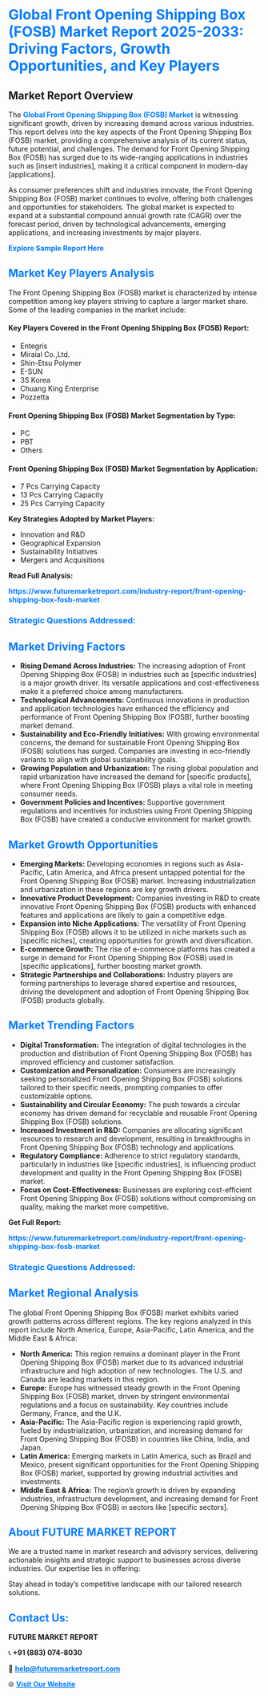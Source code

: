 <h1 style="color: #007BFF;">Global Front Opening Shipping Box (FOSB) Market Report 2025-2033: Driving Factors, Growth Opportunities, and Key Players</h1>

<section id="overview">
<h2>Market Report Overview</h2>
<p>The <a href="https://www.futuremarketreport.com/industry-report/front-opening-shipping-box-fosb-market" style="color: #007BFF; text-decoration: none;"><strong>Global Front Opening Shipping Box (FOSB) Market</strong></a> is witnessing significant growth, driven by increasing demand across various industries. This report delves into the key aspects of the Front Opening Shipping Box (FOSB) market, providing a comprehensive analysis of its current status, future potential, and challenges. The demand for Front Opening Shipping Box (FOSB) has surged due to its wide-ranging applications in industries such as [insert industries], making it a critical component in modern-day [applications].</p>
<p>As consumer preferences shift and industries innovate, the Front Opening Shipping Box (FOSB) market continues to evolve, offering both challenges and opportunities for stakeholders. The global market is expected to expand at a substantial compound annual growth rate (CAGR) over the forecast period, driven by technological advancements, emerging applications, and increasing investments by major players.</p>
</section>

<section id="overview">
<p><a href="https://www.futuremarketreport.com/request-sample/reportId=115263" style="color: #007BFF; text-decoration: none;"><strong>Explore Sample Report Here</strong></a></p>
</section>

<section id="key-players">
<h2 style="color: #007BFF;">Market Key Players Analysis</h2>
<p>The Front Opening Shipping Box (FOSB) market is characterized by intense competition among key players striving to capture a larger market share. Some of the leading companies in the market include:</p>
<h4>Key Players Covered in the Front Opening Shipping Box (FOSB) Report:</h4>
<ul><li>Entegris</li><li>Miraial Co.,Ltd.</li><li>Shin-Etsu Polymer</li><li>E-SUN</li><li>3S Korea</li><li>Chuang King Enterprise</li><li>Pozzetta</li></ul>
<h4>Front Opening Shipping Box (FOSB) Market Segmentation by Type:</h4>
<ul><li>PC</li><li>PBT</li><li>Others</li></ul>

<h4>Front Opening Shipping Box (FOSB) Market Segmentation by Application:</h4>
<ul><li>7 Pcs Carrying Capacity</li><li>13 Pcs Carrying Capacity</li><li>25 Pcs Carrying Capacity</li></ul>
<p><strong>Key Strategies Adopted by Market Players:</strong></p>
<ul>
<li>Innovation and R&D</li>
<li>Geographical Expansion</li>
<li>Sustainability Initiatives</li>
<li>Mergers and Acquisitions</li>
</ul>
</section>

<section>
<p><strong>Read Full Analysis: </strong></p><a href="https://www.futuremarketreport.com/industry-report/front-opening-shipping-box-fosb-market" style="color: #007BFF; text-decoration: none;"><strong>https://www.futuremarketreport.com/industry-report/front-opening-shipping-box-fosb-market</strong></a>
<h3 style="color: #007BFF;">Strategic Questions Addressed:</h3>
</section>

<section id="driving-factors">
<h2 style="color: #007BFF;">Market Driving Factors</h2>
<ul>
<li><strong>Rising Demand Across Industries:</strong> The increasing adoption of Front Opening Shipping Box (FOSB) in industries such as [specific industries] is a major growth driver. Its versatile applications and cost-effectiveness make it a preferred choice among manufacturers.</li>
<li><strong>Technological Advancements:</strong> Continuous innovations in production and application technologies have enhanced the efficiency and performance of Front Opening Shipping Box (FOSB), further boosting market demand.</li>
<li><strong>Sustainability and Eco-Friendly Initiatives:</strong> With growing environmental concerns, the demand for sustainable Front Opening Shipping Box (FOSB) solutions has surged. Companies are investing in eco-friendly variants to align with global sustainability goals.</li>
<li><strong>Growing Population and Urbanization:</strong> The rising global population and rapid urbanization have increased the demand for [specific products], where Front Opening Shipping Box (FOSB) plays a vital role in meeting consumer needs.</li>
<li><strong>Government Policies and Incentives:</strong> Supportive government regulations and incentives for industries using Front Opening Shipping Box (FOSB) have created a conducive environment for market growth.</li>
</ul>
</section>

<section id="growth-opportunities">
<h2 style="color: #007BFF;">Market Growth Opportunities</h2>
<ul>
<li><strong>Emerging Markets:</strong> Developing economies in regions such as Asia-Pacific, Latin America, and Africa present untapped potential for the Front Opening Shipping Box (FOSB) market. Increasing industrialization and urbanization in these regions are key growth drivers.</li>
<li><strong>Innovative Product Development:</strong> Companies investing in R&D to create innovative Front Opening Shipping Box (FOSB) products with enhanced features and applications are likely to gain a competitive edge.</li>
<li><strong>Expansion into Niche Applications:</strong> The versatility of Front Opening Shipping Box (FOSB) allows it to be utilized in niche markets such as [specific niches], creating opportunities for growth and diversification.</li>
<li><strong>E-commerce Growth:</strong> The rise of e-commerce platforms has created a surge in demand for Front Opening Shipping Box (FOSB) used in [specific applications], further boosting market growth.</li>
<li><strong>Strategic Partnerships and Collaborations:</strong> Industry players are forming partnerships to leverage shared expertise and resources, driving the development and adoption of Front Opening Shipping Box (FOSB) products globally.</li>
</ul>
</section>

<section id="trending-factors">
<h2 style="color: #007BFF;">Market Trending Factors</h2>
<ul>
<li><strong>Digital Transformation:</strong> The integration of digital technologies in the production and distribution of Front Opening Shipping Box (FOSB) has improved efficiency and customer satisfaction.</li>
<li><strong>Customization and Personalization:</strong> Consumers are increasingly seeking personalized Front Opening Shipping Box (FOSB) solutions tailored to their specific needs, prompting companies to offer customizable options.</li>
<li><strong>Sustainability and Circular Economy:</strong> The push towards a circular economy has driven demand for recyclable and reusable Front Opening Shipping Box (FOSB) solutions.</li>
<li><strong>Increased Investment in R&D:</strong> Companies are allocating significant resources to research and development, resulting in breakthroughs in Front Opening Shipping Box (FOSB) technology and applications.</li>
<li><strong>Regulatory Compliance:</strong> Adherence to strict regulatory standards, particularly in industries like [specific industries], is influencing product development and quality in the Front Opening Shipping Box (FOSB) market.</li>
<li><strong>Focus on Cost-Effectiveness:</strong> Businesses are exploring cost-efficient Front Opening Shipping Box (FOSB) solutions without compromising on quality, making the market more competitive.</li>
</ul>
</section>

<section>
<p><strong>Get Full Report: </strong></p><a href="https://www.futuremarketreport.com/industry-report/front-opening-shipping-box-fosb-market" style="color: #007BFF; text-decoration: none;"><strong>https://www.futuremarketreport.com/industry-report/front-opening-shipping-box-fosb-market</strong></a>
<h3 style="color: #007BFF;">Strategic Questions Addressed:</h3>
</section>


<section id="regional-analysis">
<h2 style="color: #007BFF;">Market Regional Analysis</h2>
<p>The global Front Opening Shipping Box (FOSB) market exhibits varied growth patterns across different regions. The key regions analyzed in this report include North America, Europe, Asia-Pacific, Latin America, and the Middle East & Africa:</p>
<ul>
<li><strong>North America:</strong> This region remains a dominant player in the Front Opening Shipping Box (FOSB) market due to its advanced industrial infrastructure and high adoption of new technologies. The U.S. and Canada are leading markets in this region.</li>
<li><strong>Europe:</strong> Europe has witnessed steady growth in the Front Opening Shipping Box (FOSB) market, driven by stringent environmental regulations and a focus on sustainability. Key countries include Germany, France, and the U.K.</li>
<li><strong>Asia-Pacific:</strong> The Asia-Pacific region is experiencing rapid growth, fueled by industrialization, urbanization, and increasing demand for Front Opening Shipping Box (FOSB) in countries like China, India, and Japan.</li>
<li><strong>Latin America:</strong> Emerging markets in Latin America, such as Brazil and Mexico, present significant opportunities for the Front Opening Shipping Box (FOSB) market, supported by growing industrial activities and investments.</li>
<li><strong>Middle East & Africa:</strong> The region’s growth is driven by expanding industries, infrastructure development, and increasing demand for Front Opening Shipping Box (FOSB) in sectors like [specific sectors].</li>
</ul>
</section>

<footer>
<h2 style="color: #007BFF;">About FUTURE MARKET REPORT</h2>
<p>We are a trusted name in market research and advisory services, delivering actionable insights and strategic support to businesses across diverse industries. Our expertise lies in offering:</p>

<p>Stay ahead in today’s competitive landscape with our tailored research solutions.</p>

<h2 style="color: #007BFF;">Contact Us:</h2>
<p><strong>FUTURE MARKET REPORT</strong></p>
<p>📞 <strong>+91 (883) 074-8030</strong></p>
<p>📧 <strong><a href="mailto:help@futuremarketreport.com" style="color: #007BFF;">help@futuremarketreport.com</a></strong></p>
<p>🌐 <strong><a href="https://www.futuremarketreport.com/" style="color: #007BFF;">Visit Our Website</a></strong></p>
</footer>